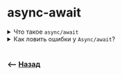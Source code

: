 # async-await

<details>
<summary> Что такое <code>async/await</code></summary>

![illustration](https://raw.githubusercontent.com/webster6667/documentation/master/documentation-data/illustrations/dd-up.svg)

Удобноый синтаксис над промисами    

![illustration](https://raw.githubusercontent.com/webster6667/documentation/master/documentation-data/illustrations/dd-down.svg)

</details>

<details>
<summary> Как ловить ошибки у <code>Async/await</code>?</summary>

![illustration](https://raw.githubusercontent.com/webster6667/documentation/master/documentation-data/illustrations/dd-up.svg)

При помощи `try/catch`

![illustration](https://raw.githubusercontent.com/webster6667/documentation/master/documentation-data/illustrations/dd-down.svg)

</details>

<br>

### ⟵ **<a href="../../readme.md">Назад</a>**